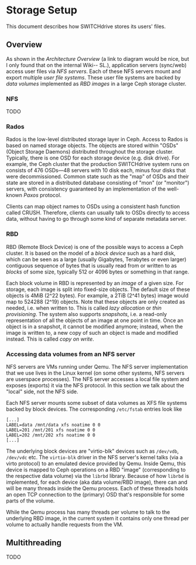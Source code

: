# Storage Setup

This document describes how SWITCHdrive stores its users' files.

## Overview

As shown in the _Architecture Overview_ (a link to diagram would be
nice, but I only found that on the internal Wiki-- SL.), application
servers (sync/web) access user files via _NFS servers_.  Each of these
NFS servers mount and export multiple _user file systems_.  These user
file systems are backed by _data volumes_ implemented as _RBD images_
in a large Ceph storage cluster.

### NFS

TODO

### Rados

Rados is the low-level distributed storage layer in Ceph.  Access to
Rados is based on named storage objects.  The objects are stored
within "OSDs" (Object Storage Daemons) distributed throughout the
storage cluster.  Typically, there is one OSD for each storage device
(e.g. disk drive).  For example, the Ceph cluster that the production
SWITCHdrive system runs on consists of 476 OSDs—48 servers with 10
disk each, minus four disks that were decommissioned.  Common state
such as the "map" of OSDs and their state are stored in a distributed
database consisting of "mon" (or "monitor") servers, with consistency
guaranteed by an implementation of the well-known _Paxos_ protocol.

Clients can map object names to OSDs using a consistent hash function
called CRUSH.  Therefore, clients can usually talk to OSDs directly to
access data, without having to go through some kind of separate
metadata server.

### RBD

RBD (Remote Block Device) is one of the possible ways to access a Ceph
cluster.  It is based on the model of a _block device_ such as a hard
disk, which can be seen as a large (usually Gigabytes, Terabytes or
even larger) contiguous sequence of bytes that is usually read from or
written to as _blocks_ of some size, typically 512 or 4096 bytes or
something in that range.

Each block volume in RBD is represented by an _image_ of a given size.
For storage, each image is split into fixed-size objects.  The default
size of these objects is 4MiB (2^22 bytes).  For example, a 2TiB (2^41
bytes) image would map to 524288 (2^19) objects.  Note that these
objects are only created as needed, i.e. when written to.  This is
called _lazy allocation_ or _thin provisioning_.  The system also
supports _snapshots_, i.e. a read-only representation of all the
objects of an image at one point in time.  Once an object is in a
snapshot, it cannot be modified anymore; instead, when the image is
written to, a new copy of such an object is made and modified instead.
This is called _copy on write_.

### Accessing data volumes from an NFS server

NFS servers are VMs running under Qemu.  The NFS server implementation
that we use lives in the Linux kernel (on some other systems, NFS
servers are userspace processes).  The NFS server accesses a local
file system and exposes (exports) it via the NFS protocol.  In this
section we talk about the "local" side, not the NFS side.

Each NFS server mounts some subset of data volumes as XFS file systems
backed by block devices.  The corresponding `/etc/fstab` entries look
like

```
[...]
LABEL=data /mnt/data xfs noatime 0 0
LABEL=201 /mnt/201 xfs noatime 0 0
LABEL=202 /mnt/202 xfs noatime 0 0
[...]
```

The underlying block devices are "virtio-blk" devices such as
`/dev/vdb`, `/dev/vdc` etc.  The `virtio-blk` driver in the NFS
server's kernel talks (via a virto protocol) to an emulated device
provided by Qemu.  Inside Qemu, this device is mapped to Ceph
operations on a RBD "image" (corresponding to the respective data
volume) via the `librbd` library.  Because of how `librbd` is
implemented, for each device (aka data volume/RBD image), there can
and will be many threads inside the Qemu process.  Each of these
threads holds an open TCP connection to the (primary) OSD that's
responsible for some parts of the volume.

While the Qemu process has many threads per volume to talk to the
underlying RBD image, in the current system it contains only one
thread per volume to actually handle requests from the VM.

## Multithreading

TODO
